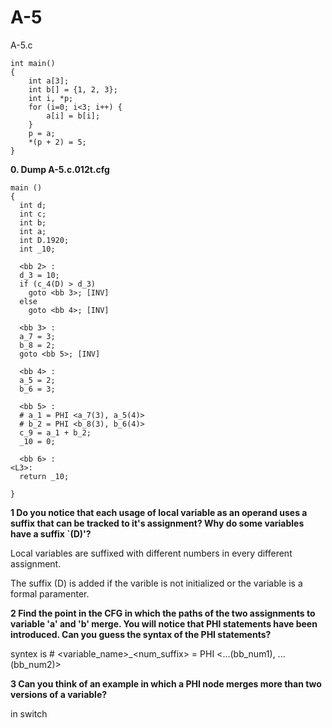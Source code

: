 # A-5
A-5.c
```
int main()
{
    int a[3];
    int b[] = {1, 2, 3};
    int i, *p;
    for (i=0; i<3; i++) {
        a[i] = b[i];
    }
    p = a;
    *(p + 2) = 5;
}
```
**0. Dump A-5.c.012t.cfg**
```
main ()
{
  int d;
  int c;
  int b;
  int a;
  int D.1920;
  int _10;

  <bb 2> :
  d_3 = 10;
  if (c_4(D) > d_3)
    goto <bb 3>; [INV]
  else
    goto <bb 4>; [INV]

  <bb 3> :
  a_7 = 3;
  b_8 = 2;
  goto <bb 5>; [INV]

  <bb 4> :
  a_5 = 2;
  b_6 = 3;

  <bb 5> :
  # a_1 = PHI <a_7(3), a_5(4)>
  # b_2 = PHI <b_8(3), b_6(4)>
  c_9 = a_1 + b_2;
  _10 = 0;

  <bb 6> :
<L3>:
  return _10;

}
```
**1   Do you notice that each usage of local variable as an operand uses a suffix that can be tracked to it's assignment? Why do some variables have a suffix `(D)'?**

Local variables are suffixed with different numbers in every different assignment.

The suffix (D) is added if the varible is not initialized or the variable is a formal paramenter.

**2   Find the point in the CFG in  which the paths of the two  assignments to variable 'a'  and 'b' merge. You will notice  that PHI statements have  been  introduced.  Can  you   guess  the  syntax  of  the  PHI statements?**

syntex is # <variable_name>_<num_suffix> = PHI <...(bb_num1), ...(bb_num2)>

**3   Can you think of an example in which a PHI node merges more than two versions of a variable?**

in switch 